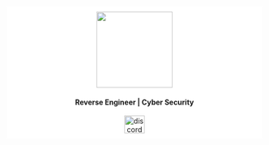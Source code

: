 <div style="background-color: white; padding: 10px;">
  <div align="center">
    <img height="150" src="https://github.com/x03ee/FiveM-Gui-Loader/blob/main/f2b9f3714a5fbd3540d71425835775e6_1.png/u/65769327?v=4&h=300&w=300&fit=cover&mask=circle&maxage=7d"  />
  </div>

  <h4 align="center">Reverse Engineer | Cyber Security</h4>

  <div align="center">
    <a href="https://tryhackme.com/p/x03e" target="_blank">
      <img src="https://assets.tryhackme.com/img/logo/tryhackme_logo_full.svg" width="40" height="35" alt="discord logo"  />
    </a>
  </div>
</div>
